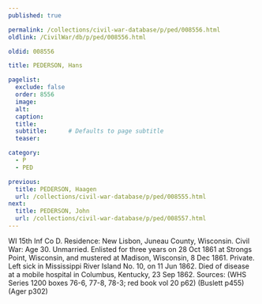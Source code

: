 ```yaml
---
published: true

permalink: /collections/civil-war-database/p/ped/008556.html
oldlink: /CivilWar/db/p/ped/008556.html

oldid: 008556

title: PEDERSON, Hans

pagelist:
  exclude: false
  order: 8556
  image: 
  alt:
  caption:
  title:
  subtitle:      # Defaults to page subtitle
  teaser:

category: 
  - P 
  - PED

previous:
  title: PEDERSON, Haagen
  url: /collections/civil-war-database/p/ped/008555.html  
next:
  title: PEDERSON, John
  url: /collections/civil-war-database/p/ped/008557.html   
---
```

WI 15th Inf Co D. Residence: New Lisbon, Juneau County, Wisconsin. Civil War: Age 30. Unmarried. Enlisted for three years on 28 Oct 1861 at Strongs Point, Wisconsin, and mustered at Madison, Wisconsin, 8 Dec 1861. Private. Left sick in Mississippi River Island No. 10, on 11 Jun 1862. Died of disease at a mobile hospital in Columbus, Kentucky, 23 Sep 1862. Sources: (WHS Series 1200 boxes 76-6, 77-8, 78-3; red book vol 20 p62) (Buslett p455) (Ager p302)